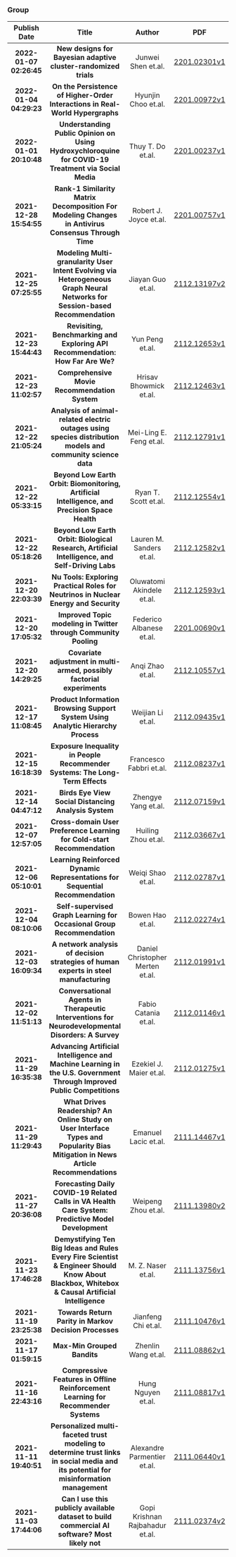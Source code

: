 
### Group
|Publish Date|Title|Author|PDF|Code|
| :---: | :---: | :---: | :---: | :---: |
|**2022-01-07 02:26:45**|**New designs for Bayesian adaptive cluster-randomized trials**|Junwei Shen et.al.|[2201.02301v1](http://arxiv.org/abs/2201.02301v1)|null|
|**2022-01-04 04:29:23**|**On the Persistence of Higher-Order Interactions in Real-World   Hypergraphs**|Hyunjin Choo et.al.|[2201.00972v1](http://arxiv.org/abs/2201.00972v1)|[link](https://github.com/jin-choo/persistence)|
|**2022-01-01 20:10:48**|**Understanding Public Opinion on Using Hydroxychloroquine for COVID-19   Treatment via Social Media**|Thuy T. Do et.al.|[2201.00237v1](http://arxiv.org/abs/2201.00237v1)|[link](https://github.com/thuydt02/HCQ_Tweet_Dataset)|
|**2021-12-28 15:54:55**|**Rank-1 Similarity Matrix Decomposition For Modeling Changes in Antivirus   Consensus Through Time**|Robert J. Joyce et.al.|[2201.00757v1](http://arxiv.org/abs/2201.00757v1)|null|
|**2021-12-25 07:25:55**|**Modeling Multi-granularity User Intent Evolving via Heterogeneous Graph   Neural Networks for Session-based Recommendation**|Jiayan Guo et.al.|[2112.13197v2](http://arxiv.org/abs/2112.13197v2)|[link](https://github.com/SpaceLearner/SessionRec-pytorch)|
|**2021-12-23 15:44:43**|**Revisiting, Benchmarking and Exploring API Recommendation: How Far Are   We?**|Yun Peng et.al.|[2112.12653v1](http://arxiv.org/abs/2112.12653v1)|[link](https://github.com/JohnnyPeng18/APIBench)|
|**2021-12-23 11:02:57**|**Comprehensive Movie Recommendation System**|Hrisav Bhowmick et.al.|[2112.12463v1](http://arxiv.org/abs/2112.12463v1)|null|
|**2021-12-22 21:05:24**|**Analysis of animal-related electric outages using species distribution   models and community science data**|Mei-Ling E. Feng et.al.|[2112.12791v1](http://arxiv.org/abs/2112.12791v1)|[link](https://github.com/mefeng7/Bird_Outages_MA)|
|**2021-12-22 05:33:15**|**Beyond Low Earth Orbit: Biomonitoring, Artificial Intelligence, and   Precision Space Health**|Ryan T. Scott et.al.|[2112.12554v1](http://arxiv.org/abs/2112.12554v1)|null|
|**2021-12-22 05:18:26**|**Beyond Low Earth Orbit: Biological Research, Artificial Intelligence,   and Self-Driving Labs**|Lauren M. Sanders et.al.|[2112.12582v1](http://arxiv.org/abs/2112.12582v1)|null|
|**2021-12-20 22:03:39**|**Nu Tools: Exploring Practical Roles for Neutrinos in Nuclear Energy and   Security**|Oluwatomi Akindele et.al.|[2112.12593v1](http://arxiv.org/abs/2112.12593v1)|null|
|**2021-12-20 17:05:32**|**Improved Topic modeling in Twitter through Community Pooling**|Federico Albanese et.al.|[2201.00690v1](http://arxiv.org/abs/2201.00690v1)|null|
|**2021-12-20 14:29:25**|**Covariate adjustment in multi-armed, possibly factorial experiments**|Anqi Zhao et.al.|[2112.10557v1](http://arxiv.org/abs/2112.10557v1)|null|
|**2021-12-17 11:08:45**|**Product Information Browsing Support System Using Analytic Hierarchy   Process**|Weijian Li et.al.|[2112.09435v1](http://arxiv.org/abs/2112.09435v1)|null|
|**2021-12-15 16:18:39**|**Exposure Inequality in People Recommender Systems: The Long-Term Effects**|Francesco Fabbri et.al.|[2112.08237v1](http://arxiv.org/abs/2112.08237v1)|null|
|**2021-12-14 04:47:12**|**Birds Eye View Social Distancing Analysis System**|Zhengye Yang et.al.|[2112.07159v1](http://arxiv.org/abs/2112.07159v1)|null|
|**2021-12-07 12:57:05**|**Cross-domain User Preference Learning for Cold-start Recommendation**|Huiling Zhou et.al.|[2112.03667v1](http://arxiv.org/abs/2112.03667v1)|null|
|**2021-12-06 05:10:01**|**Learning Reinforced Dynamic Representations for Sequential   Recommendation**|Weiqi Shao et.al.|[2112.02787v1](http://arxiv.org/abs/2112.02787v1)|null|
|**2021-12-04 08:10:06**|**Self-supervised Graph Learning for Occasional Group Recommendation**|Bowen Hao et.al.|[2112.02274v1](http://arxiv.org/abs/2112.02274v1)|null|
|**2021-12-03 16:09:34**|**A network analysis of decision strategies of human experts in steel   manufacturing**|Daniel Christopher Merten et.al.|[2112.01991v1](http://arxiv.org/abs/2112.01991v1)|null|
|**2021-12-02 11:51:13**|**Conversational Agents in Therapeutic Interventions for   Neurodevelopmental Disorders: A Survey**|Fabio Catania et.al.|[2112.01146v1](http://arxiv.org/abs/2112.01146v1)|null|
|**2021-11-29 16:35:38**|**Advancing Artificial Intelligence and Machine Learning in the U.S.   Government Through Improved Public Competitions**|Ezekiel J. Maier et.al.|[2112.01275v1](http://arxiv.org/abs/2112.01275v1)|null|
|**2021-11-29 11:29:43**|**What Drives Readership? An Online Study on User Interface Types and   Popularity Bias Mitigation in News Article Recommendations**|Emanuel Lacic et.al.|[2111.14467v1](http://arxiv.org/abs/2111.14467v1)|null|
|**2021-11-27 20:36:08**|**Forecasting Daily COVID-19 Related Calls in VA Health Care System:   Predictive Model Development**|Weipeng Zhou et.al.|[2111.13980v2](http://arxiv.org/abs/2111.13980v2)|null|
|**2021-11-23 17:46:28**|**Demystifying Ten Big Ideas and Rules Every Fire Scientist & Engineer   Should Know About Blackbox, Whitebox & Causal Artificial Intelligence**|M. Z. Naser et.al.|[2111.13756v1](http://arxiv.org/abs/2111.13756v1)|null|
|**2021-11-19 23:25:38**|**Towards Return Parity in Markov Decision Processes**|Jianfeng Chi et.al.|[2111.10476v1](http://arxiv.org/abs/2111.10476v1)|null|
|**2021-11-17 01:59:15**|**Max-Min Grouped Bandits**|Zhenlin Wang et.al.|[2111.08862v1](http://arxiv.org/abs/2111.08862v1)|null|
|**2021-11-16 22:43:16**|**Compressive Features in Offline Reinforcement Learning for Recommender   Systems**|Hung Nguyen et.al.|[2111.08817v1](http://arxiv.org/abs/2111.08817v1)|null|
|**2021-11-11 19:40:51**|**Personalized multi-faceted trust modeling to determine trust links in   social media and its potential for misinformation management**|Alexandre Parmentier et.al.|[2111.06440v1](http://arxiv.org/abs/2111.06440v1)|null|
|**2021-11-03 17:44:06**|**Can I use this publicly available dataset to build commercial AI   software? Most likely not**|Gopi Krishnan Rajbahadur et.al.|[2111.02374v2](http://arxiv.org/abs/2111.02374v2)|null|
